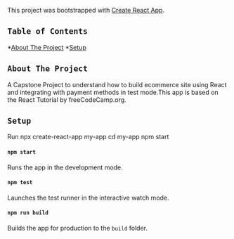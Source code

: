 This project was bootstrapped with [Create React App](https://github.com/facebook/create-react-app).

## `Table of Contents`
*[About The Project](#about-the-project)
*[Setup](#setup)


## `About The Project`

A Capstone  Project to understand how to build ecommerce site using React and integrating with  payment methods in test mode.This app is based on the React Tutorial by freeCodeCamp.org.

## `Setup`
Run npx create-react-app my-app
cd my-app
npm start

#### `npm start`
Runs the app in the development mode.<br />

#### `npm test`
Launches the test runner in the interactive watch mode.<br />

#### `npm run build`
Builds the app for production to the `build` folder.<br />








